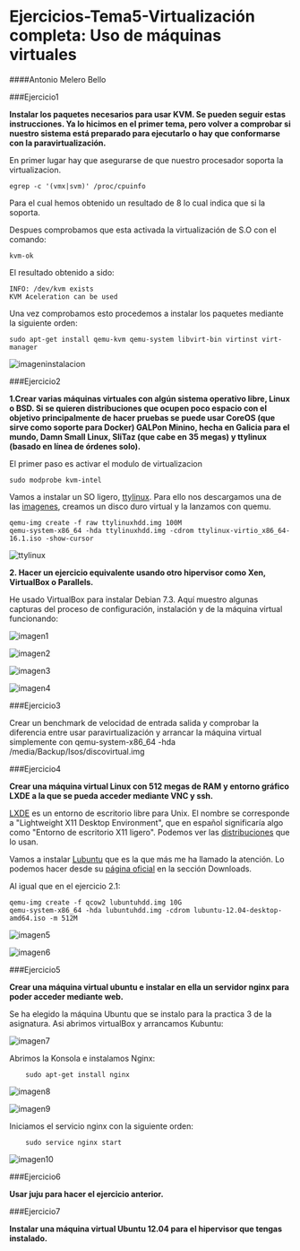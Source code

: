 Ejercicios-Tema5-Virtualización completa: Uso de máquinas virtuales
===================================================================

####Antonio Melero Bello

###Ejercicio1

**Instalar los paquetes necesarios para usar KVM. Se pueden seguir estas instrucciones. Ya lo hicimos en el primer tema, pero volver a comprobar si nuestro sistema está preparado para ejecutarlo o hay que conformarse con la paravirtualización.**

En primer lugar hay que asegurarse de que nuestro procesador soporta la virtualizacion. 

    egrep -c '(vmx|svm)' /proc/cpuinfo
    
Para el cual hemos obtenido un resultado de 8 lo cual indica que si la soporta.

Despues comprobamos que esta activada la virtualización de S.O con el comando:

    kvm-ok
    
El resultado obtenido a sido:

    INFO: /dev/kvm exists
    KVM Aceleration can be used
    
Una vez comprobamos esto procedemos a instalar los paquetes mediante la siguiente orden:

    sudo apt-get install qemu-kvm qemu-system libvirt-bin virtinst virt-manager
    
![imageninstalacion](https://dl.dropbox.com/s/6xt5qk9w5a96m3k/instalandoej1.png)
    

###Ejercicio2

**1.Crear varias máquinas virtuales con algún sistema operativo libre, Linux o BSD. Si se quieren distribuciones que ocupen poco espacio con el objetivo principalmente de hacer pruebas se puede usar CoreOS (que sirve como soporte para Docker) GALPon Minino, hecha en Galicia para el mundo, Damn Small Linux, SliTaz (que cabe en 35 megas) y ttylinux (basado en línea de órdenes solo).**

El primer paso es activar el modulo de virtualizacion

    sudo modprobe kvm-intel
    
Vamos a instalar un SO ligero, [ttylinux](http://ttylinux.net/). Para ello nos descargamos una de las [imagenes](http://ttylinux.net/dloadV-x86_64.html), creamos un disco duro virtual y la lanzamos con quemu.

    qemu-img create -f raw ttylinuxhdd.img 100M
    qemu-system-x86_64 -hda ttylinuxhdd.img -cdrom ttylinux-virtio_x86_64-16.1.iso -show-cursor
    
![ttylinux](https://dl.dropbox.com/s/tikqctdr59vqcou/ttylinux.png)

**2. Hacer un ejercicio equivalente usando otro hipervisor como Xen, VirtualBox o Parallels.**

He usado VirtualBox para instalar Debian 7.3. Aquí muestro algunas capturas del proceso de configuración, instalación y de la máquina virtual funcionando:

![imagen1](https://dl.dropbox.com/s/z0sfoz9z3x1pz98/idebian1.png)

![imagen2](https://dl.dropbox.com/s/tujsjqqbaktt0yi/idebian2.png)

![imagen3](https://dl.dropbox.com/s/bvyxfd010pfgp2d/instalandodebian2.png)

![imagen4](https://dl.dropbox.com/s/y3krkz79gplrek6/debiancorriendo.png)


###Ejercicio3

Crear un benchmark de velocidad de entrada salida y comprobar la diferencia entre usar paravirtualización y arrancar la máquina virtual simplemente con qemu-system-x86_64 -hda /media/Backup/Isos/discovirtual.img

###Ejercicio4

**Crear una máquina virtual Linux con 512 megas de RAM y entorno gráfico LXDE a la que se pueda acceder mediante VNC y ssh.**

[LXDE](http://es.wikipedia.org/wiki/LXDE) es un entorno de escritorio libre para Unix. El nombre se corresponde a "Lightweight X11 Desktop Environment", que en español significaría algo como "Entorno de escritorio X11 ligero". Podemos ver las [distribuciones](http://es.wikipedia.org/wiki/LXDE#Distribuciones_GNU.2FLinux_con_LXDE) que lo usan.

Vamos a instalar [Lubuntu](http://es.wikipedia.org/wiki/Lubuntu) que es la que más me ha llamado la atención. Lo podemos hacer desde su [página oficial](https://help.ubuntu.com/community/Lubuntu/GetLubuntu) en la sección Downloads.

Al igual que en el ejercicio 2.1:

    qemu-img create -f qcow2 lubuntuhdd.img 10G
    qemu-system-x86_64 -hda lubuntuhdd.img -cdrom lubuntu-12.04-desktop-amd64.iso -m 512M
    
![imagen5](https://dl.dropbox.com/s/k5pi17ujqsxbcp7/Lubuntu_Install.png)

![imagen6](https://dl.dropbox.com/s/073ffbg1ocv5fvi/lubuntu.png)


###Ejercicio5

**Crear una máquina virtual ubuntu e instalar en ella un servidor nginx para poder acceder mediante web.**

Se ha elegido la máquina Ubuntu que se instalo para la practica 3 de la asignatura. Asi abrimos virtualBox y arrancamos Kubuntu:

![imagen7](https://dl.dropbox.com/s/29pojo59crm79ft/cargando%20kubuntu.png)

Abrimos la Konsola e instalamos Nginx:

        sudo apt-get install nginx
        
![imagen8](https://dl.dropbox.com/s/8kcncakuzz872z6/instalando%20nginx.png)

![imagen9](https://dl.dropbox.com/s/ftm52fmbf9g7lh2/instalado%20nginx.png)

Iniciamos el servicio nginx con la siguiente orden:

        sudo service nginx start
        
![imagen10](https://dl.dropbox.com/s/phu0j1ec71fxgkg/usando%20nginx.png)

###Ejercicio6

**Usar juju para hacer el ejercicio anterior.**

###Ejercicio7

**Instalar una máquina virtual Ubuntu 12.04 para el hipervisor que tengas instalado.**


